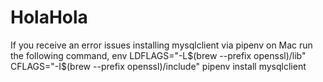 # HolaHola

If you receive an error issues installing mysqlclient via pipenv on Mac run the following command, 
env LDFLAGS="-L$(brew --prefix openssl)/lib" CFLAGS="-I$(brew --prefix openssl)/include" pipenv install mysqlclient
